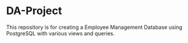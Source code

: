 # DA-Project
This repository is for creating a Employee Management Database using PostgreSQL with various views and queries.
